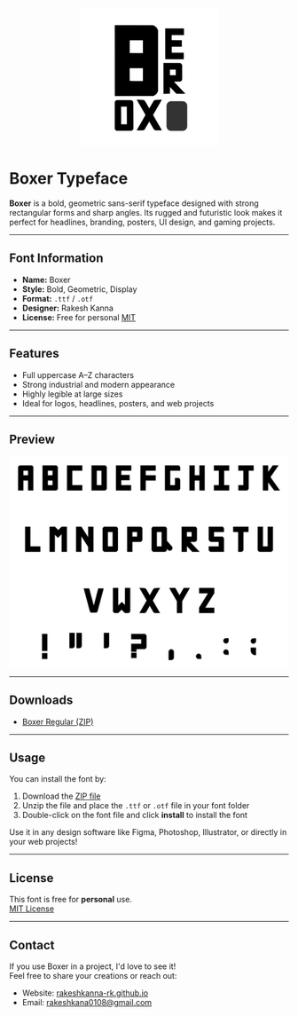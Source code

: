 <p align="center">
<img src="./boxer.svg" alt="Boxer Font Preview" width="250px">
</p>

# Boxer Typeface

**Boxer** is a bold, geometric sans-serif typeface designed with strong rectangular forms and sharp angles. Its rugged and futuristic look makes it perfect for headlines, branding, posters, UI design, and gaming projects.

---

## Font Information

- **Name:** Boxer
- **Style:** Bold, Geometric, Display
- **Format:** `.ttf` / `.otf`
- **Designer:** Rakesh Kanna
- **License:** Free for personal [MIT](LICENSE)

---

## Features

- Full uppercase A–Z characters
- Strong industrial and modern appearance
- Highly legible at large sizes
- Ideal for logos, headlines, posters, and web projects

---

## Preview

![Boxer Font Sample](./preview.png)  

---

## Downloads
- [Boxer Regular (ZIP)](./Boxer-Regular.zip)

---

## Usage

You can install the font by:
1. Download the [ZIP file](./Boxer-Regular.zip)
2. Unzip the file and place the `.ttf` or `.otf` file in your font folder
3. Double-click on the font file and click **install** to install the font

Use it in any design software like Figma, Photoshop, Illustrator, or directly in your web projects!

---

## License

This font is free for **personal** use.  
[MIT License](LICENSE)

---

## Contact

If you use Boxer in a project, I'd love to see it!  
Feel free to share your creations or reach out:

- Website: [rakeshkanna-rk.github.io](https://rakeshkanna-rk.github.io/)
- Email: [rakeshkana0108@gmail.com](mailto:rakeshkana0108@gmail.com)
